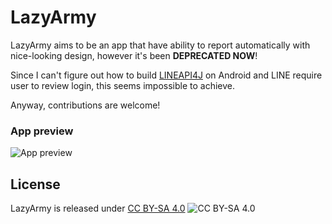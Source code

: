 # LazyArmy

LazyArmy aims to be an app that have ability to report automatically with nice-looking design, however it's been **DEPRECATED NOW**!

Since I can't figure out how to build [LINEAPI4J](https://github.com/cslinmiso/LineAPI4J) on Android and LINE require user to review login, this seems impossible to achieve.

Anyway, contributions are welcome!

### App preview

![App preview](http://i.imgur.com/Mn0NtdP.png)

## License

LazyArmy is released under [CC BY-SA 4.0](https://creativecommons.org/licenses/by-sa/4.0/)
![CC BY-SA 4.0](https://i.creativecommons.org/l/by-sa/4.0/88x31.png)
